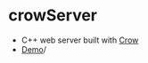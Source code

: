# crowServer
- C++ web server built with [Crow](https://github.com/ipkn/crow)
- [Demo](https://secret-atoll-34562.herokuapp.com)/ 
